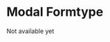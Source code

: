 # Modal Formtype

Not available yet

<!-- # Modal Formtype
A [Function](https://developer.mozilla.org/en-US/docs/Web/JavaScript/Reference/Global_Objects/Function) which returns an object for your option
## Example Usage
```js
optionType: SoftUI.formTypes.collapsable.modal(
    {
        optionId: 'collapsableSwitch',
        disabled: false,
        getActualSet: async ({guild}) => {},
        setNew: async ({guild, newValue}) => {}
    },
    [
        {
            optionId: 'subOption',
            optionName: "Sub dropdown option",
            optionType: DBD.formTypes.input("hello :(", 1, 16, false, true),
            getActualSet: async ({guild}) => {},
            setNew: async ({guild, newData}) => {}
        },
    ]
),
```

## Params
| Name | Type | Description |
| :--- | :--- | :--- |
| `togglable` | [Object](https://developer.mozilla.org/en-US/docs/Web/JavaScript/Reference/Global_Objects/Object) | An object for the switch formtype |
| `options.children` | [Array](https://developer.mozilla.org/en-US/docs/Web/JavaScript/Reference/Global_Objects/Array) | The Array of objects for the child formtypes. |

## Types
- [Array](https://developer.mozilla.org/en-US/docs/Web/JavaScript/Reference/Global_Objects/Array) -->
